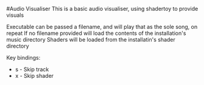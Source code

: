 #Audio Visualiser
This is a basic audio visualiser, using shadertoy to provide visuals

Executable can be passed a filename, and will play that as the sole song, on repeat
If no filename provided will load the contents of the installation's music directory
Shaders will be loaded from the installatin's shader directory

Key bindings:
* s - Skip track
* x - Skip shader

